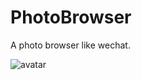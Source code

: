 # PhotoBrowser
A photo browser like wechat.

![avatar](https://github.com/Lianghuajian/PhotoBrowser/blob/master/READMEImages/PhotoBrowser.gif)

